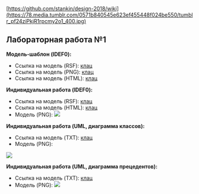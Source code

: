 [https://github.com/stankin/design-2018/wiki](https://78.media.tumblr.com/0571b840545e623ef455448f024be550/tumblr_pf24ziPkjR1rpcmy2o1_400.jpg)

## Лабораторная работа №1

**Модель-шаблон (IDEF0):**
* Ссылка на модель (RSF): [клац](https://github.com/ndkator/ndkator.github.io/blob/master/Model.rsf)
* Ссылка на модель (PNG): [клац](https://github.com/ndkator/ndkator.github.io/blob/master/Model.png)
* Ссылка на модель (HTML): [клац](https://ndkator.github.io/Home1.html)

**Индивидуальная работа (IDEF0):**
* Ссылка на модель (RSF): [клац](https://github.com/ndkator/ndkator.github.io/blob/master/Auth.rsf)
* Ссылка на модель (HTML): [клац](https://ndkator.github.io/HomeAuth.html)
* Модель (PNG): ![](https://github.com/ndkator/ndkator.github.io/blob/master/Auth.png)

**Индивидуальная работа (UML, диаграмма классов):**
* Ссылка на модель (TXT): [клац](https://github.com/ndkator/ndkator.github.io/blob/master/first.txt)
* Модель (PNG): 

![](https://github.com/ndkator/ndkator.github.io/blob/master/first.png)

**Индивидуальная работа (UML, диаграмма прецедентов):**
* Ссылка на модель (TXT): [клац](https://github.com/ndkator/ndkator.github.io/blob/master/second.txt)
* Модель (PNG): ![](https://github.com/ndkator/ndkator.github.io/blob/master/second.png)
